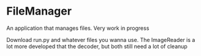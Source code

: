 # FileManager
An application that manages files. Very work in progress

Download run.py and whatever files you wanna use. The ImageReader is a lot more developed that the decoder, but both still need a lot of cleanup
